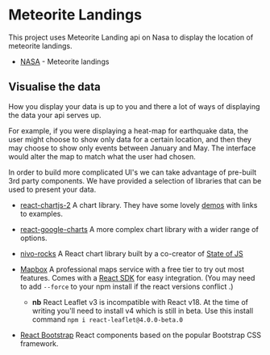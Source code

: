 
# Meteorite Landings

This project uses Meteorite Landing api on Nasa to display the location of meteorite landings.



- [NASA](https://data.nasa.gov/Space-Science/Meteorite-Landings/gh4g-9sfh) - Meteorite landings



## Visualise the data

How you display your data is up to you and there a lot of ways of displaying the data your api serves up.

For example, if you were displaying a heat-map for earthquake data, the user might choose to show only data for a certain location, and then they may choose to show only events between January and May. The interface would alter the map to match what the user had chosen.

In order to build more complicated UI's we can take advantage of pre-built 3rd party components. We have provided a selection of libraries that can be used to present your data.

- [react-chartjs-2](https://github.com/jerairrest/react-chartjs-2) A chart library. They have some lovely [demos](https://reactchartjs.github.io/react-chartjs-2/#/) with links to examples.
- [react-google-charts](https://www.npmjs.com/package/react-google-charts) A more complex chart library with a wider range of options.
- [nivo-rocks](https://nivo.rocks/components) A React chart library built by a co-creator of [State of JS](https://stateofjs.com/)
- [Mapbox](https://www.mapbox.com/) A professional maps service with a free tier to try out most features. Comes with a [React SDK](https://github.com/alex3165/react-mapbox-gl) for easy integration. (You may need to add `--force` to your npm install if the react versions conflict .)


  - **nb** React Leaflet v3 is incompatible with React v18. At the time of writing you'll need to install v4 which is still in beta. Use this install command `npm i react-leaflet@4.0.0-beta.0`

- [React Bootstrap](https://react-bootstrap.github.io/) React components based on the popular Bootstrap CSS framework.
